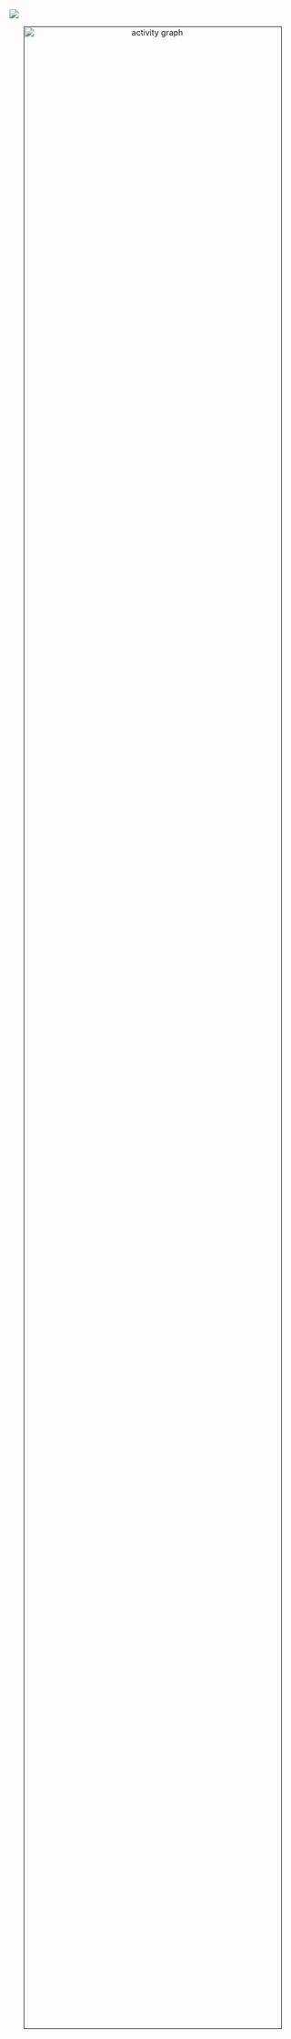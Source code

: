 
<img src="https://capsule-render.vercel.app/api?type=waving&color=gradient&height=100&width=200%&section=footer&text=M%20e%20l%20i%20k%20e%20"/>
<p align="center">
    <a href="">
        <img src="https://github-readme-activity-graph.vercel.app/graph?username=zehrasbr&theme=react-light&hide_border=true&hide_title=false&area=true&custom_title=Total%20contribution%20graph%20in%20all%20repo" width="95%" alt="activity graph">
    </a>
</p>
